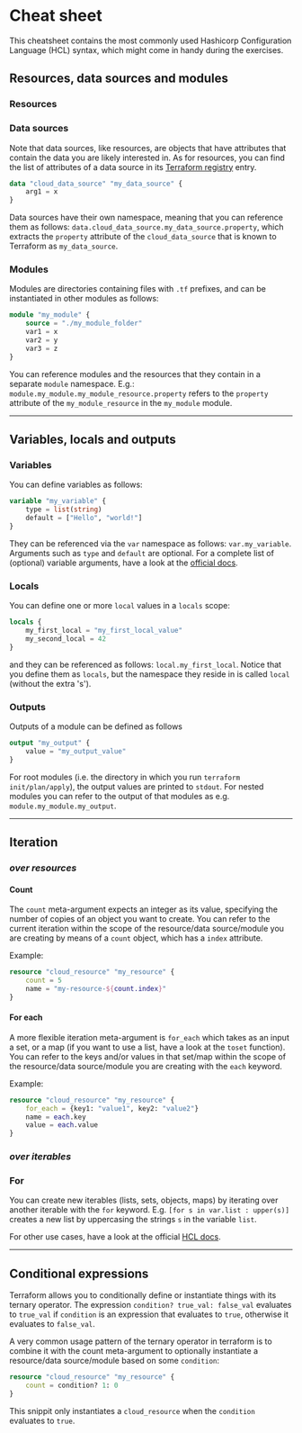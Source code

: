 # Cheat sheet

This cheatsheet contains the most commonly used Hashicorp Configuration Language (HCL) syntax, which might come in handy during the exercises.

## Resources, data sources and modules

### Resources

### Data sources 
Note that data sources, like resources, are objects that have attributes that contain the data you are likely interested in. As for resources, you can find the list of attributes of a data source in its [Terraform registry](https://registry.terraform.io/) entry. 

```terraform
data "cloud_data_source" "my_data_source" {
    arg1 = x
}
```

Data sources have their own namespace, meaning that you can reference them as follows: `data.cloud_data_source.my_data_source.property`, which extracts the `property` attribute of the `cloud_data_source` that is known to Terraform as `my_data_source`. 

### Modules

Modules are directories containing files with `.tf` prefixes, and can be instantiated in other modules as follows: 

```terraform
module "my_module" {
    source = "./my_module_folder"
    var1 = x
    var2 = y
    var3 = z
}
```
You can reference modules and the resources that they contain in a separate `module` namespace. E.g.: `module.my_module.my_module_resource.property` refers to the `property` attribute of the `my_module_resource` in the `my_module` module. 

---
## Variables, locals and outputs

### Variables

You can define variables as follows: 
```terraform
variable "my_variable" {
    type = list(string)
    default = ["Hello", "world!"]
}
```
They can be referenced via the `var` namespace as follows: `var.my_variable`. Arguments such as `type` and `default` are optional. For a complete list of (optional) variable arguments, have a look at the [official docs](https://www.terraform.io/docs/language/values/variables.html).  

### Locals

You can define one or more `local` values in a `locals` scope:

```terraform
locals {
    my_first_local = "my_first_local_value"
    my_second_local = 42
}
```

and they can be referenced as follows: `local.my_first_local`. Notice that you define them as `locals`, but the namespace they reside in is called `local` (without the extra 's').


### Outputs

Outputs of a module can be defined as follows
```terraform
output "my_output" {
    value = "my_output_value"
}
```
For root modules (i.e. the directory in which you run `terraform init/plan/apply`), the output values are printed to `stdout`. For nested modules you can refer to the output of that modules as e.g. `module.my_module.my_output`. 

--- 
## Iteration

### *over resources*

####  Count 

The `count` meta-argument expects an integer as its value, specifying the number of copies of an object you want to create. You can refer to the current iteration within the scope of the resource/data source/module you are creating by means of a `count` object, which has a `index` attribute. 

Example:

```terraform
resource "cloud_resource" "my_resource" {
    count = 5
    name = "my-resource-${count.index}"
}

```

#### For each

A more flexible iteration meta-argument is `for_each` which takes as an input a set, or a map (if you want to use a list, have a look at the `toset` function). You can refer to the keys and/or values in that set/map within the scope of the resource/data source/module you are creating with the `each` keyword. 

Example:

```terraform
resource "cloud_resource" "my_resource" {
    for_each = {key1: "value1", key2: "value2"}
    name = each.key
    value = each.value
}

```

### *over iterables* 

### For 
You can create new iterables (lists, sets, objects, maps) by iterating over another iterable with the `for` keyword. E.g.
`[for s in var.list : upper(s)]` creates a new list by uppercasing the strings `s` in the variable `list`. 

For other use cases, have a look at the official [HCL docs](https://www.terraform.io/docs/language/expressions/for.html).

--- 
## Conditional expressions 

Terraform allows you to conditionally define or instantiate things with its ternary operator. The expression `condition? true_val: false_val` evaluates to `true_val` if `condition` is an expression that evaluates to `true`, otherwise it evaluates to `false_val`. 

A very common usage pattern of the ternary operator in terraform is to combine it with the count meta-argument to optionally instantiate a resource/data source/module based on some `condition`:

```terraform
resource "cloud_resource" "my_resource" {
    count = condition? 1: 0
}
```
This snippit only instantiates a `cloud_resource` when the `condition` evaluates to `true`. 